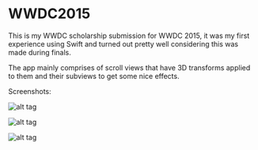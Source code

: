 # WWDC2015
This is my WWDC scholarship submission for WWDC 2015, it was my first experience using Swift and turned out pretty well considering this was made during finals.

The app mainly comprises of scroll views that have 3D transforms applied to them and their subviews to get some nice effects.

Screenshots:

![alt tag](http://i.imgur.com/jQucgkV.png)

![alt tag](http://i.imgur.com/ePtVAJR.png)

![alt tag](http://i.imgur.com/8BHuHp6.png)
